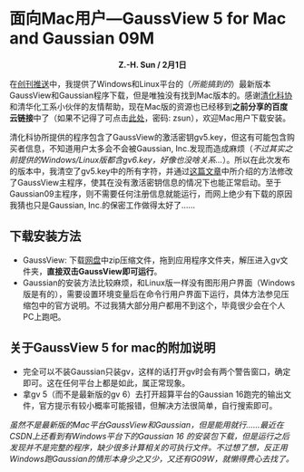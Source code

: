 # 面向Mac用户—GaussView 5 for Mac and Gaussian 09M
**<p align="center">Z.-H. Sun / 2月1日</p>**

在[创刊推送](http://mp.weixin.qq.com/s?__biz=MzUzNDQ2MTE1Mw==&mid=2247483661&idx=2&sn=0f5ca623978826356c0a10cf51b0a44c&chksm=fa952e83cde2a795cb22baa2e346c2cd2dde447e4c9ad9886f3ae1c3f75e12f5e4a01f289dd0&scene=21#wechat_redirect)中，我提供了Windows和Linux平台的（*所能搞到的*）最新版本GaussView和Gaussian程序下载，但是唯独没有找到Mac版本的。感谢[清化科协](https://thuchemst.github.io/2016/08/01/gaussian-download/index.html#download)和清华化工系小伙伴的友情帮助，现在Mac版的资源也已经移到**之前分享的百度云链接**中了（如果不记得了可点击[此处](https://pan.baidu.com/s/1xr7lDuXzpFiu21xodvPCPg)，密码: zsun），欢迎Mac用户下载安装。

清化科协所提供的程序包含了GaussView的激活密钥gv5.key，但这有可能包含购买者信息，不知道用户太多会不会被Gaussian, Inc.发现而造成麻烦（*不过其实之前提供的Windows/Linux版都含gv6.key，好像也没啥关系…*）。所以在此次发布的版本中，我清空了gv5.key中的所有字符，并通过[这篇文章](https://blog.csdn.net/communix/article/details/9298571)中所介绍的方法修改了GaussView主程序，使其在没有激活密钥信息的情况下也能正常启动。至于Gaussian09主程序，则不需要任何注册信息就能运行，而网上绝少有下载的原因我猜也只是Gaussian, Inc.的保密工作做得太好了……

## 下载安装方法
* GaussView: 下载[网盘](https://pan.baidu.com/s/1xr7lDuXzpFiu21xodvPCPg)中zip压缩文件，拖到应用程序文件夹，解压进入gv文件夹，**直接双击GaussView即可运行**。
* Gaussian的安装方法比较麻烦，和Linux版一样没有图形用户界面（Windows版是有的），需要设置环境变量后在命令行用户界面下运行，具体方法参见压缩包中的官方说明。不过我猜大部分用户都用不到这个，毕竟很少会在个人PC上跑吧。

## 关于GaussView 5 for mac的附加说明
* 完全可以不装Gaussian只装gv，这样的话打开gv时会有两个警告窗口，确定即可。这在任何平台上都是如此，属正常现象。
* 拿gv 5（而不是最新版的gv 6）去打开超算平台的Gaussian 16跑完的输出文件，官方提示有较小概率可能报错，但解决方法很简单，自行搜索即可。

*虽然不是最新版的Mac平台GaussView和Gaussian，但是能用就行……最近在CSDN上还看到有Windows平台下的Gaussian 16 的安装包下载，但是运行之后发现并不是完整的程序，缺少很多计算相关的可执行文件。不过想了想，反正用Windows跑Gaussian的情形本身少之又少，又还有G09W，就懒得费心去找了。*
